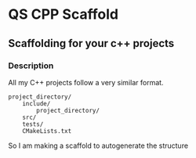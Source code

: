 # QS CPP Scaffold

## Scaffolding for your c++ projects


### Description

All my C++ projects follow a very similar format.

```
project_directory/
    include/
        project_directory/
    src/
    tests/
    CMakeLists.txt
```

So I am making a scaffold to autogenerate the structure